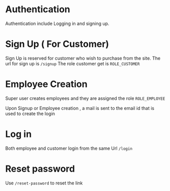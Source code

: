 # Authentication
Authentication include Logging in and signing up. 

# Sign Up ( For Customer)
Sign Up is reserved for customer who wish to purchase from the site. The url for sign up is `/signup` 
The role customer get is   `ROLE_CUSTOMER`

# Employee Creation
Super user creates employees and they are assigned the role `ROLE_EMPLOYEE`

Upon Signup or Employee creation , a mail is sent to the email id that is used to create the login

# Log in 
Both employee and customer login from the same Url `/login`

# Reset password
Use `/reset-password` to reset the link